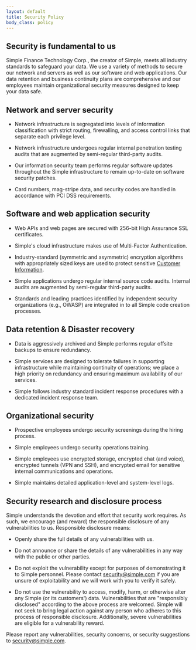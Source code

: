 ```yaml
---
layout: default
title: Security Policy
body_class: policy
---
```


## Security is fundamental to us

Simple Finance Technology Corp., the creator of Simple, meets all industry standards to safeguard your data. We use a variety of methods to secure our network and servers as well as our software and web applications. Our data retention and business continuity plans are comprehensive and our employees maintain organizational security measures designed to keep your data safe.

## Network and server security

- Network infrastructure is segregated into levels of information classification with strict routing, firewalling, and access control links that separate each privilege level.

- Network infrastructure undergoes regular internal penetration testing audits that are augmented by semi-regular third-party audits.

- Our information security team performs regular software updates throughout the Simple infrastructure to remain up-to-date on software security patches.

- Card numbers, mag-stripe data, and security codes are handled in accordance with PCI DSS requirements.


## Software and web application security

- Web APIs and web pages are secured with 256-bit High Assurance SSL certificates.

- Simple's cloud infrastructure makes use of Multi-Factor Authentication.

- Industry-standard (symmetric and asymmetric) encryption algorithms with appropriately sized keys are used to protect sensitive [Customer Information](https://banksimple.com/policies/privacy/).

- Simple applications undergo regular internal source code audits. Internal audits are augmented by semi-regular third-party audits.

- Standards and leading practices identified by independent security organizations (e.g., OWASP) are integrated in to all Simple code creation processes.



## Data retention & Disaster recovery

- Data is aggressively archived and Simple performs regular offsite backups to ensure redundancy.

- Simple services are designed to tolerate failures in supporting infrastructure while maintaining continuity of operations; we place a high priority on redundancy and ensuring maximum availability of our services.

- Simple follows industry standard incident response procedures with a dedicated incident response team.



## Organizational security

- Prospective employees undergo security screenings during the hiring process.

- Simple employees undergo security operations training.

- Simple employees use encrypted storage, encrypted chat (and voice), encrypted tunnels (VPN and SSH), and encrypted email for sensitive internal communications and operations.

- Simple maintains detailed application-level and system-level logs.



## Security research and disclosure process

Simple understands the devotion and effort that security work requires. As such, we encourage (and reward) the responsible disclosure of any vulnerabilities to us. Responsible disclosure means:

- Openly share the full details of any vulnerabilities with us.

- Do not announce or share the details of any vulnerabilities in any way with the public or other parties.

- Do not exploit the vulnerability except for purposes of demonstrating it to Simple personnel. Please contact [security@simple.com](mailto:security@simple.com) if you are unsure of exploitability and we will work with you to verify it safely.

- Do not use the vulnerability to access, modify, harm, or otherwise alter any Simple (or its customers') data.
Vulnerabilities that are "responsibly disclosed" according to the above process are welcomed. Simple will not seek to bring legal action against any person who adheres to this process of responsible disclosure. Additionally, severe vulnerabilities are eligible for a vulnerability reward.

Please report any vulnerabilities, security concerns, or security suggestions to [security@simple.com](mailto:security@simple.com).
